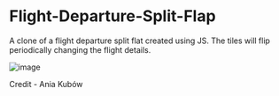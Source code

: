 # Flight-Departure-Split-Flap

A clone of a flight departure split flat created using JS.
The tiles will flip periodically changing the flight details.

![image](https://user-images.githubusercontent.com/64127471/186787618-f73bc899-fe18-4438-9d21-6423b16b6973.png)

Credit - Ania Kubów
